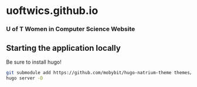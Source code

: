 # uoftwics.github.io
### U of T Women in Computer Science Website

## Starting the application locally

Be sure to install hugo!
```bash
git submodule add https://github.com/mobybit/hugo-natrium-theme themes/hugo-natrium-theme
hugo server -D
```